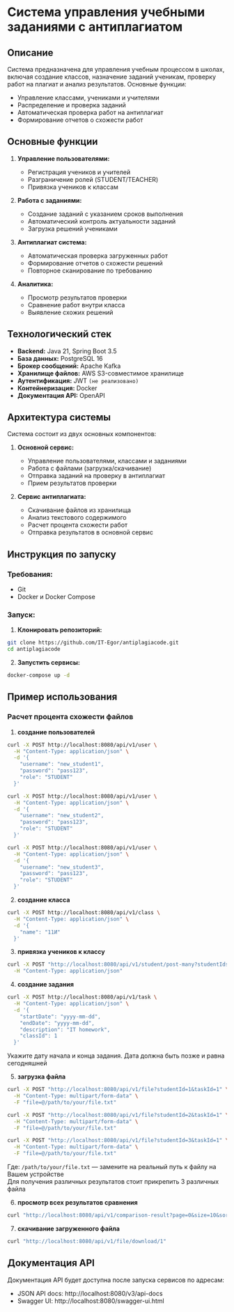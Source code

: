 # Система управления учебными заданиями с антиплагиатом

## Описание
Система предназначена для управления учебным процессом в школах, включая создание классов, назначение заданий ученикам, проверку работ на плагиат и анализ результатов. Основные функции:
- Управление классами, учениками и учителями
- Распределение и проверка заданий
- Автоматическая проверка работ на антиплагиат
- Формирование отчетов о схожести работ

## Основные функции
1. **Управление пользователями:**
    - Регистрация учеников и учителей
    - Разграничение ролей (STUDENT/TEACHER)
    - Привязка учеников к классам

2. **Работа с заданиями:**
    - Создание заданий с указанием сроков выполнения
    - Автоматический контроль актуальности заданий
    - Загрузка решений учениками

3. **Антиплагиат система:**
    - Автоматическая проверка загруженных работ
    - Формирование отчетов о схожести решений
    - Повторное сканирование по требованию

4. **Аналитика:**
    - Просмотр результатов проверки
    - Сравнение работ внутри класса
    - Выявление схожих решений

## Технологический стек
- **Backend:** Java 21, Spring Boot 3.5
- **База данных:** PostgreSQL 16
- **Брокер сообщений:** Apache Kafka
- **Хранилище файлов:** AWS S3-совместимое хранилище
- **Аутентификация:** JWT `(не реализовано)`
- **Контейнеризация:** Docker
- **Документация API:** OpenAPI

## Архитектура системы
Система состоит из двух основных компонентов:
1. **Основной сервис:**
    - Управление пользователями, классами и заданиями
    - Работа с файлами (загрузка/скачивание)
    - Отправка заданий на проверку в антиплагиат
    - Прием результатов проверки

2. **Сервис антиплагиата:**
    - Скачивание файлов из хранилища
    - Анализ текстового содержимого
    - Расчет процента схожести работ
    - Отправка результатов в основной сервис

## Инструкция по запуску
### Требования:
- Git
- Docker и Docker Compose

### Запуск:
1. **Клонировать репозиторий:**
```bash
git clone https://github.com/IT-Egor/antiplagiacode.git
cd antiplagiacode
```

2. **Запустить сервисы:**
```bash
docker-compose up -d
```

## Пример использования
### Расчет процента схожести файлов
1. **создание пользователей**
```bash
curl -X POST http://localhost:8080/api/v1/user \
  -H "Content-Type: application/json" \
  -d '{
    "username": "new_student1",
    "password": "pass123",
    "role": "STUDENT"
  }'
```
```bash
curl -X POST http://localhost:8080/api/v1/user \
  -H "Content-Type: application/json" \
  -d '{
    "username": "new_student2",
    "password": "pass123",
    "role": "STUDENT"
  }'
```
```bash
curl -X POST http://localhost:8080/api/v1/user \
  -H "Content-Type: application/json" \
  -d '{
    "username": "new_student3",
    "password": "pass123",
    "role": "STUDENT"
  }'
```

2. **создание класса**
```bash
curl -X POST http://localhost:8080/api/v1/class \
  -H "Content-Type: application/json" \
  -d '{
    "name": "11И"
  }'
```

3. **привязка учеников к классу**
```bash
curl -X POST "http://localhost:8080/api/v1/student/post-many?studentIds=1&studentIds=2&studentIds=3&classId=1" \
  -H "Content-Type: application/json"
```

4. **создание задания**
```bash
curl -X POST http://localhost:8080/api/v1/task \
  -H "Content-Type: application/json" \
  -d '{
    "startDate": "yyyy-mm-dd",
    "endDate": "yyyy-mm-dd",
    "description": "IT homework",
    "classId": 1
  }'
```
Укажите дату начала и конца задания. Дата должна быть позже и равна сегодняшней

5. **загрузка файла**
```bash
curl -X POST "http://localhost:8080/api/v1/file?studentId=1&taskId=1" \
  -H "Content-Type: multipart/form-data" \
  -F "file=@/path/to/your/file.txt"
```
```bash
curl -X POST "http://localhost:8080/api/v1/file?studentId=2&taskId=1" \
  -H "Content-Type: multipart/form-data" \
  -F "file=@/path/to/your/file.txt"
```
```bash
curl -X POST "http://localhost:8080/api/v1/file?studentId=3&taskId=1" \
  -H "Content-Type: multipart/form-data" \
  -F "file=@/path/to/your/file.txt"
```
Где: `/path/to/your/file.txt` — замените на реальный путь к файлу на Вашем устройстве  
Для получения различных результатов стоит прикрепить 3 различных файла

6. **просмотр всех результатов сравнения**
```bash
curl "http://localhost:8080/api/v1/comparison-result?page=0&size=10&sort=id,asc"
```

7. **скачивание загруженного файла**
```bash
curl "http://localhost:8080/api/v1/file/download/1"
```

## Документация API
Документация API будет доступна после запуска сервисов по адресам:
- JSON API docs: http://localhost:8080/v3/api-docs
- Swagger UI: http://localhost:8080/swagger-ui.html